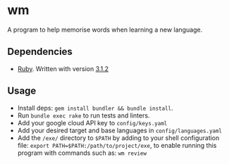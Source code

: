 # wm

A program to help memorise words when learning a new language.

## Dependencies

* [Ruby](https://www.ruby-lang.org/en/).  Written with version [3.1.2](https://www.ruby-lang.org/en/news/2022/04/12/ruby-3-1-2-released/)

## Usage

* Install deps: `gem install bundler && bundle install`.
* Run `bundle exec rake` to run tests and linters.
* Add your google cloud API key to `config/keys.yaml`
* Add your desired target and base languages in `config/languages.yaml`
* Add the `/exe/` directory to `$PATH` by adding to your shell configuration
  file: `export PATH=$PATH:/path/to/project/exe`, to enable running this program
  with commands such as: `wm review`

